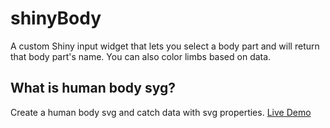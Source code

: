 
# shinyBody

<!-- badges: start -->
<!-- badges: end -->

A custom Shiny input widget that lets you select a body part and will return that body part's name.
You can also color limbs based on data.

## What is human body syg?
Create a human body svg and catch data with svg properties.
[Live Demo](https://maya-gans.shinyapps.io/human_body_app/)
